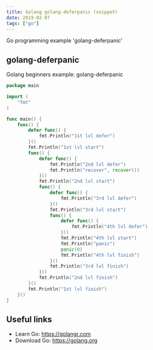 ```yaml
---
title: Golang golang-deferpanic (snippet)
date: 2019-02-07
tags: ["go"]
---
```

Go programming example 'golang-deferpanic'


## golang-deferpanic

Golang beginners example: golang-deferpanic

```go
package main

import (
	"fmt"
)

func main() {
	func() {
		defer func() {
			fmt.Println("1st lvl defer")
		}()
		fmt.Println("1st lvl start")
		func() {
			defer func() {
				fmt.Println("2nd lvl defer")
				fmt.Println("recover", recover())
			}()
			fmt.Println("2nd lvl start")
			func() {
				defer func() {
					fmt.Println("3rd lvl defer")
				}()
				fmt.Println("3rd lvl start")
				func() {
					defer func() {
						fmt.Println("4th lvl defer")
					}()
					fmt.Println("4th lvl start")
					fmt.Println("panic")
					panic(0)
					fmt.Println("4th lvl finish")
				}()
				fmt.Println("3rd lvl finish")
			}()
			fmt.Println("2nd lvl finish")
		}()
		fmt.Println("1st lvl finish")
	}()
}

```

## Useful links

- Learn Go: https://golangr.com
- Download Go: https://golang.org
